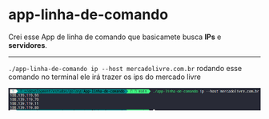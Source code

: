 # app-linha-de-comando
Crei esse App de linha de comando que basicamete busca **IPs** e **servidores**.

---

`./app-linha-de-comando ip --host mercadolivre.com.br` rodando esse comando no terminal ele irá trazer os ips do mercado livre 

![Exemplos de chamada de ip][def]


[def]: img/ips_exemplos.png